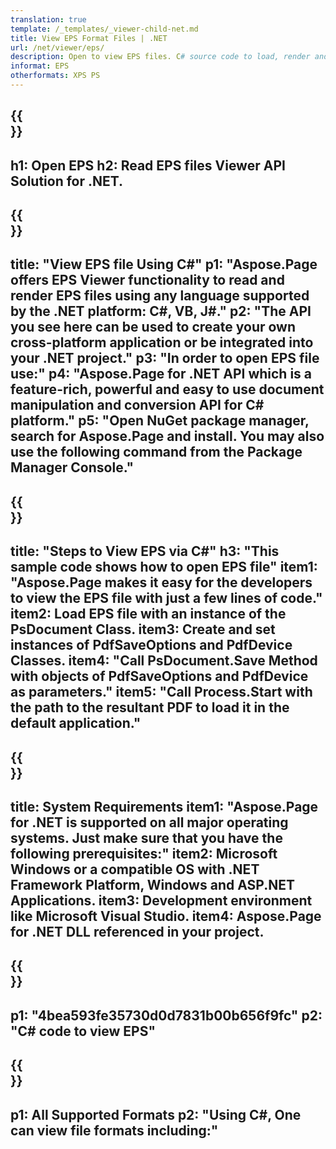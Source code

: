```yaml
---
translation: true
template: /_templates/_viewer-child-net.md
title: View EPS Format Files | .NET 
url: /net/viewer/eps/ 
description: Open to view EPS files. C# source code to load, render and display EPS documents on .NET Framework Platform, Windows, and ASP.NET Applications.
informat: EPS
otherformats: XPS PS
---
```


{{<section banner>}}
---
h1: Open EPS
h2: Read EPS files Viewer API Solution for .NET.
---

{{<section overview>}}
---
title: "View EPS file Using C#"
p1: "Aspose.Page offers EPS Viewer functionality to read and render EPS files using any language supported by the .NET platform: C#, VB, J#."
p2: "The API you see here can be used to create your own cross-platform application or be integrated into your .NET project."
p3: "In order to open EPS file use:"
p4: "Aspose.Page for .NET API which is a feature-rich, powerful and easy to use document manipulation and conversion API for C# platform."
p5: "Open NuGet package manager, search for Aspose.Page and install. You may also use the following command from the Package Manager Console."
---

{{<section feature1>}}
---
title: "Steps to View EPS via C#"
h3: "This sample code shows how to open EPS file"
item1: "Aspose.Page makes it easy for the developers to view the EPS file with just a few lines of code."
item2: Load EPS file with an instance of the PsDocument Class.
item3: Create and set instances of PdfSaveOptions and PdfDevice Classes.
item4: "Call PsDocument.Save Method with objects of PdfSaveOptions and PdfDevice as parameters."
item5: "Call Process.Start with the path to the resultant PDF to load it in the default application."
---

{{<section feature2>}}
---
title: System Requirements
item1: "Aspose.Page for .NET is supported on all major operating systems. Just make sure that you have the following prerequisites:"
item2: Microsoft Windows or a compatible OS with .NET Framework Platform, Windows and ASP.NET Applications.
item3: Development environment like Microsoft Visual Studio.
item4: Aspose.Page for .NET DLL referenced in your project.
---

{{<section gist>}}
---
p1: "4bea593fe35730d0d7831b00b656f9fc"
p2: "C# code to view EPS"
---

{{<section otherformats>}}
---
p1: All Supported Formats
p2: "Using C#, One can view file formats including:"
---

